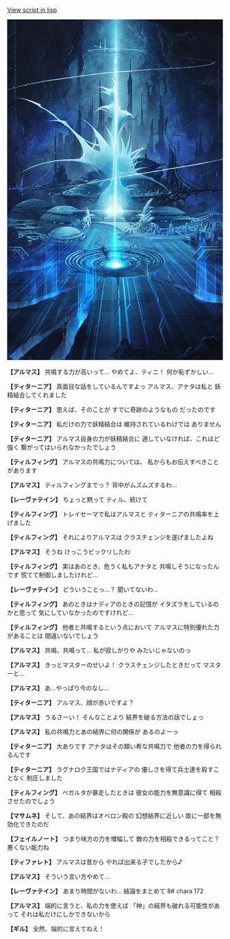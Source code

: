 [View script in lisp](../scripts/101105020.txt)

![profound.png](../images/backgrounds/profound.png)

**【アルマス】**
共鳴する力が高いって…
やめてよ、ティニ！
何か恥ずかしい…

**【ティターニア】**
真面目な話をしているんですよっ
アルマス、アナタは私と
妖精結合してくれました

**【ティターニア】**
思えば、そのことが
すでに奇跡のようなもの
だったのです

**【ティターニア】**
私だけの力で妖精結合は
維持されているわけでは
ありません

**【ティターニア】**
アルマス自身の力が妖精結合に
適していなければ、これほど強く
繋がってはいられなかったでしょう

**【ティルフィング】**
アルマスの共鳴力については、
私からもお伝えすべきことがあります

**【アルマス】**
ティルフィングまでっ？
背中がムズムズするわ…

**【レーヴァテイン】**
ちょっと黙って
ティル、続けて

**【ティルフィング】**
トレイセーマで私はアルマスと
ティターニアの共鳴率を上げました

**【ティルフィング】**
それによりアルマスは
クラスチェンジを遂げましたよね

**【アルマス】**
そうね
けっこうビックリしたわ

**【ティルフィング】**
実はあのとき、危うく私もアナタと
共鳴しそうになったんです
慌てて制御しましたけれど…

**【レーヴァテイン】**
どういうことっ…？
聞いてないわ…

**【ティルフィング】**
あのときはナディアのときの記憶が
イタズラをしているのかと思って
気にしていなかったのですけれど…

**【ティルフィング】**
他者と共鳴するという点において
アルマスに特別優れた力があることは
間違いないでしょう

**【アルマス】**
共鳴、共鳴って…
私が寂しがりや
みたいじゃないのっ

**【アルマス】**
きっとマスターのせいよ！
クラスチェンジしたときだって
マスターと…

**【アルマス】**
あ…やっぱり今のなし…

**【ティターニア】**
アルマス、顔が赤いですよ？

**【アルマス】**
うるさーい！
そんなことより
結界を破る方法の話でしょっ

**【アルマス】**
私の共鳴力とあの結界に何の関係が
あるのよーっ

**【ティターニア】**
大ありです
アナタはその類い希な共鳴力で
他者の力を得られるんです

**【ティターニア】**
ラグナロク王国ではナディアの
優しさを得て兵士達を殺すことなく
制圧しました

**【ティルフィング】**
ベガルタが暴走したときは
彼女の能力を無意識に得て
相殺させたのでしょう

**【マサムネ】**
そして、あの結界はオベロン殿の
幻想結界に近しい
故に一部を無効化できたのだ

**【フェイルノート】**
つまり味方の力を増幅して
敵の力を相殺できるってこと？
悪くない能力ね

**【ティファレト】**
アルマスは昔から
やれば出来る子でしたから♪

**【アルマス】**
そういう言い方やめて…

**【レーヴァテイン】**
あまり時間がないわ…
結論をまとめて
8# chara 172

**【アルマス】**
端的に言うと、私の力を使えば
「神」の結界も破れる可能性があって
それは私だけにしかできないから

**【ギル】**
全然、端的に言えてねえ！